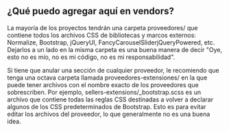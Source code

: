 ## ¿Qué puedo agregar aquí en vendors?
La mayoría de los proyectos tendrán una carpeta proveedores/ que contiene todos los archivos CSS de bibliotecas y marcos externos: Normalize, Bootstrap, jQueryUI, FancyCarouselSliderjQueryPowered, etc. Dejarlos a un lado en la misma carpeta es una buena manera de decir "Oye, esto no es mío, no es mi código, no es mi responsabilidad".

Si tiene que anular una sección de cualquier proveedor, le recomiendo que tenga una octava carpeta llamada proveedores-extensiones/ en la que puede tener archivos con el nombre exacto de los proveedores que sobrescriben. Por ejemplo, sellers-extensions/_bootstrap.scss es un archivo que contiene todas las reglas CSS destinadas a volver a declarar algunos de los CSS predeterminados de Bootstrap. Esto es para evitar editar los archivos del proveedor, lo que generalmente no es una buena idea.
